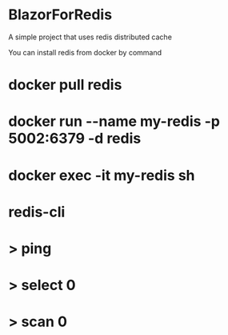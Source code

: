 # BlazorForRedis
A simple project that uses redis distributed cache

You can install redis from docker by command
# docker pull redis
# docker run --name my-redis -p 5002:6379 -d redis
# docker exec -it my-redis sh
  # redis-cli
  # > ping
  # > select 0
  # > scan 0
